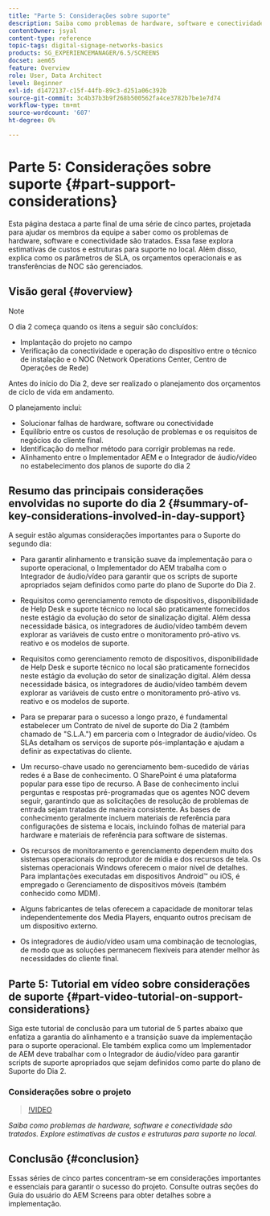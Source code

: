 ```yaml
---
title: "Parte 5: Considerações sobre suporte"
description: Saiba como problemas de hardware, software e conectividade são tratados. Explore estimativas de custos e estruturas para suporte no local. Além disso, saiba como os parâmetros de SLA, os orçamentos operacionais e as transferências de NOC são gerenciados.
contentOwner: jsyal
content-type: reference
topic-tags: digital-signage-networks-basics
products: SG_EXPERIENCEMANAGER/6.5/SCREENS
docset: aem65
feature: Overview
role: User, Data Architect
level: Beginner
exl-id: d1472137-c15f-44fb-89c3-d251a06c392b
source-git-commit: 3c4b37b3b9f268b500562fa4ce3782b7be1e7d74
workflow-type: tm+mt
source-wordcount: '607'
ht-degree: 0%

---
```


# Parte 5: Considerações sobre suporte {#part-support-considerations}

Esta página destaca a parte final de uma série de cinco partes, projetada para ajudar os membros da equipe a saber como os problemas de hardware, software e conectividade são tratados. Essa fase explora estimativas de custos e estruturas para suporte no local. Além disso, explica como os parâmetros de SLA, os orçamentos operacionais e as transferências de NOC são gerenciados.

## Visão geral {#overview}

>[!NOTE]
>
>O dia 2 começa quando os itens a seguir são concluídos:
>
>* Implantação do projeto no campo
>* Verificação da conectividade e operação do dispositivo entre o técnico de instalação e o NOC (Network Operations Center, Centro de Operações de Rede)
>
>Antes do início do Dia 2, deve ser realizado o planejamento dos orçamentos de ciclo de vida em andamento.

O planejamento inclui:

* Solucionar falhas de hardware, software ou conectividade
* Equilíbrio entre os custos de resolução de problemas e os requisitos de negócios do cliente final.
* Identificação do melhor método para corrigir problemas na rede.
* Alinhamento entre o Implementador AEM e o Integrador de áudio/vídeo no estabelecimento dos planos de suporte do dia 2

## Resumo das principais considerações envolvidas no suporte do dia 2 {#summary-of-key-considerations-involved-in-day-support}

A seguir estão algumas considerações importantes para o Suporte do segundo dia:

* Para garantir alinhamento e transição suave da implementação para o suporte operacional, o Implementador do AEM trabalha com o Integrador de áudio/vídeo para garantir que os scripts de suporte apropriados sejam definidos como parte do plano de Suporte do Dia 2.
* Requisitos como gerenciamento remoto de dispositivos, disponibilidade de Help Desk e suporte técnico no local são praticamente fornecidos neste estágio da evolução do setor de sinalização digital. Além dessa necessidade básica, os integradores de áudio/vídeo também devem explorar as variáveis de custo entre o monitoramento pró-ativo vs. reativo e os modelos de suporte.

* Requisitos como gerenciamento remoto de dispositivos, disponibilidade de Help Desk e suporte técnico no local são praticamente fornecidos neste estágio da evolução do setor de sinalização digital. Além dessa necessidade básica, os integradores de áudio/vídeo também devem explorar as variáveis de custo entre o monitoramento pró-ativo vs. reativo e os modelos de suporte.
* Para se preparar para o sucesso a longo prazo, é fundamental estabelecer um Contrato de nível de suporte do Dia 2 (também chamado de &quot;S.L.A.&quot;) em parceria com o Integrador de áudio/vídeo. Os SLAs detalham os serviços de suporte pós-implantação e ajudam a definir as expectativas do cliente.
* Um recurso-chave usado no gerenciamento bem-sucedido de várias redes é a Base de conhecimento. O SharePoint é uma plataforma popular para esse tipo de recurso. A Base de conhecimento inclui perguntas e respostas pré-programadas que os agentes NOC devem seguir, garantindo que as solicitações de resolução de problemas de entrada sejam tratadas de maneira consistente. As bases de conhecimento geralmente incluem materiais de referência para configurações de sistema e locais, incluindo folhas de material para hardware e materiais de referência para software de sistemas.
* Os recursos de monitoramento e gerenciamento dependem muito dos sistemas operacionais do reprodutor de mídia e dos recursos de tela. Os sistemas operacionais Windows oferecem o maior nível de detalhes. Para implantações executadas em dispositivos Android™ ou iOS, é empregado o Gerenciamento de dispositivos móveis (também conhecido como MDM).
* Alguns fabricantes de telas oferecem a capacidade de monitorar telas independentemente dos Media Players, enquanto outros precisam de um dispositivo externo.
* Os integradores de áudio/vídeo usam uma combinação de tecnologias, de modo que as soluções permanecem flexíveis para atender melhor às necessidades do cliente final.

## Parte 5: Tutorial em vídeo sobre considerações de suporte {#part-video-tutorial-on-support-considerations}

Siga este tutorial de conclusão para um tutorial de 5 partes abaixo que enfatiza a garantia do alinhamento e a transição suave da implementação para o suporte operacional. Ele também explica como um Implementador de AEM deve trabalhar com o Integrador de áudio/vídeo para garantir scripts de suporte apropriados que sejam definidos como parte do plano de Suporte do Dia 2.

### Considerações sobre o projeto

>[!VIDEO](https://video.tv.adobe.com/v/28383)

*Saiba como problemas de hardware, software e conectividade são tratados. Explore estimativas de custos e estruturas para suporte no local.*

## Conclusão {#conclusion}

Essas séries de cinco partes concentram-se em considerações importantes e essenciais para garantir o sucesso do projeto. Consulte outras seções do Guia do usuário do AEM Screens para obter detalhes sobre a implementação.
